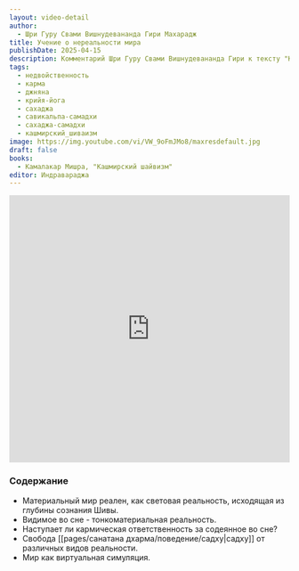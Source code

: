 ```yaml
---
layout: video-detail
author:
  - Шри Гуру Свами Вишнудевананда Гири Махарадж
title: Учение о нереальности мира
publishDate: 2025-04-15
description: Комментарий Шри Гуру Свами Вишнудевананда Гири к тексту "Кашмирский шайвизм", Камалакар Мишра.
tags:
  - недвойственность
  - карма
  - джняна
  - крийя-йога
  - сахаджа
  - савикальпа-самадхи
  - сахаджа-самадхи
  - кашмирский_шиваизм
image: https://img.youtube.com/vi/VW_9oFmJMo8/maxresdefault.jpg
draft: false
books:
  - Камалакар Мишра, "Кашмирский шайвизм"
editor: Индравараджа
---
```


<iframe width="100%" height="480px" src="https://www.youtube.com/embed/VW_9oFmJMo8" title="YouTube video player" frameborder="0" allow="accelerometer; autoplay; clipboard-write; encrypted-media; gyroscope; picture-in-picture; web-share" referrerpolicy="strict-origin-when-cross-origin" allowfullscreen></iframe>

### Содержание

- Материальный мир реален, как световая реальность, исходящая из глубины сознания Шивы.
- Видимое во сне - тонкоматериальная реальность. 
- Наступает ли кармическая ответственность за содеянное во сне?
- Свобода [[pages/санатана дхарма/поведение/садху|садху]] от различных видов реальности.
- Мир как виртуальная симуляция.